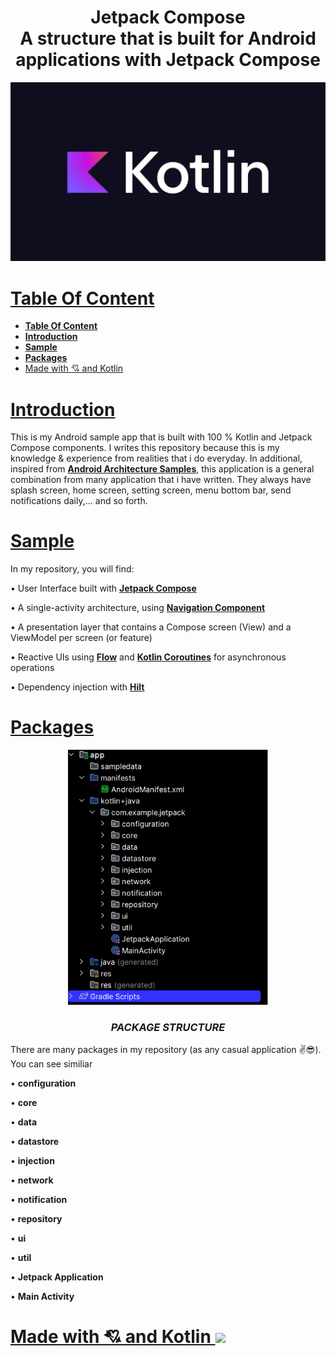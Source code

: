 <h1 align="center">Jetpack Compose<br/>
    A structure that is built for Android applications with Jetpack Compose
</h1>

<p align="center">
    <img src="./photo/background_cover.jpg" width="1280" />
</p>


# [**Table Of Content**](#table-of-content)
- [**Table Of Content**](#table-of-content)
- [**Introduction**](#introduction)
- [**Sample**](#sample)
- [**Packages**](#packages)
- [Made with 💘 and Kotlin ](#made-with--and-kotlin-)

# [**Introduction**](#introduction)

This is my Android sample app that is built with 100 % Kotlin and Jetpack Compose components. I writes this repository because this is my knowledge & experience from realities that i do everyday. In additional, inspired from [**Android Architecture Samples**](https://github.com/android/architecture-samples), this application is a general combination from many application that i have written. They always have splash screen, home screen, setting screen, menu bottom bar, send notifications daily,... and so forth.


# [**Sample**](#sample)

In my repository, you will find:

• User Interface built with [**Jetpack Compose**](https://developer.android.com/jetpack/compose/documentation)

• A single-activity architecture, using [**Navigation Component**](https://developer.android.com/guide/navigation/navcontroller)

• A presentation layer that contains a Compose screen (View) and a ViewModel per screen (or feature)

• Reactive UIs using [**Flow**](https://developer.android.com/kotlin/flow) and [**Kotlin Coroutines**](https://developer.android.com/kotlin/coroutines) for asynchronous operations

• Dependency injection with [**Hilt**](https://developer.android.com/training/dependency-injection/hilt-android)

# [**Packages**](#packages)

<p align="center">
    <img src="./photo/photo_01.png" width="320" />
</p>
<h3 align="center">

***PACKAGE STRUCTURE***
</h3>

There are many packages in my repository (as any casual application ✌️😎). You can see similiar

• **configuration**

• **core**

• **data**

• **datastore**

• **injection**

• **network**

• **notification**

• **repository**

• **ui**

• **util**

• **Jetpack Application**

• **Main Activity** 


# [Made with 💘 and Kotlin <img src="https://www.vectorlogo.zone/logos/kotlinlang/kotlinlang-ar21.svg">](#made-with-love-and-kotlin)